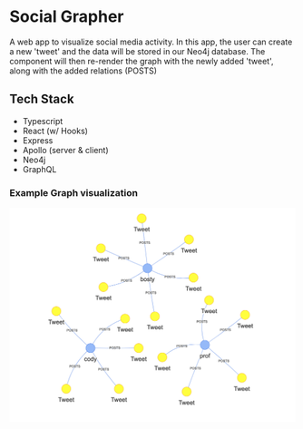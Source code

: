 # Social Grapher

A web app to visualize social media activity. In this app, the user can create a new 'tweet' and the data will be stored in our Neo4j database. The component will then re-render the graph with the newly added 'tweet', along with the added relations (POSTS)

## Tech Stack

- Typescript
- React (w/ Hooks)
- Express
- Apollo (server & client)
- Neo4j
- GraphQL

### Example Graph visualization

![Graph with relations](./public/graph-main.png)
